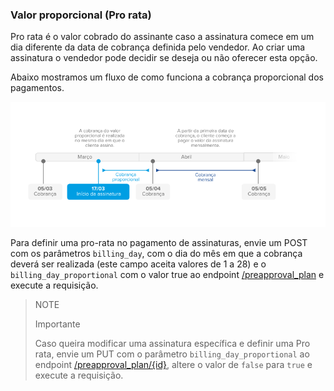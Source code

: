 ### Valor proporcional (Pro rata)

Pro rata é o valor cobrado do assinante caso a assinatura comece em um dia diferente da data de cobrança definida pelo vendedor. Ao criar uma assinatura o vendedor pode decidir se deseja ou não oferecer esta opção. 

Abaixo mostramos um fluxo de como funciona a cobrança proporcional dos pagamentos.

![Basic-subscriptions](/images/subscriptions/linea-cobro-PT.png)


Para definir uma pro-rata no pagamento de assinaturas, envie um POST com os parâmetros `billing_day`, com o dia do mês em que a cobrança deverá ser realizada (este campo aceita valores de 1 a 28) e o `billing_day_proportional` com o valor true ao endpoint [/preapproval_plan](https://www.mercadopago[FAKER][URL][DOMAIN]/developers/pt/reference/subscriptions/_preapproval_plan/post) e execute a requisição.


> NOTE
>
> Importante
>
> Caso queira modificar uma assinatura específica e definir uma Pro rata, envie um PUT com o parâmetro `billing_day_proportional` ao endpoint [/preapproval_plan/{id}](https://www.mercadopago[FAKER][URL][DOMAIN]/developers/pt/reference/subscriptions/_preapproval_plan_id/put),  altere o valor de `false` para `true` e execute a requisição.
